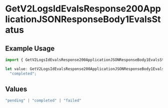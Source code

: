 # GetV2LogsIdEvalsResponse200ApplicationJSONResponseBody1EvalsStatus

## Example Usage

```typescript
import { GetV2LogsIdEvalsResponse200ApplicationJSONResponseBody1EvalsStatus } from "orq-poc-typescript-multi-env-version/models/operations";

let value: GetV2LogsIdEvalsResponse200ApplicationJSONResponseBody1EvalsStatus =
  "completed";
```

## Values

```typescript
"pending" | "completed" | "failed"
```